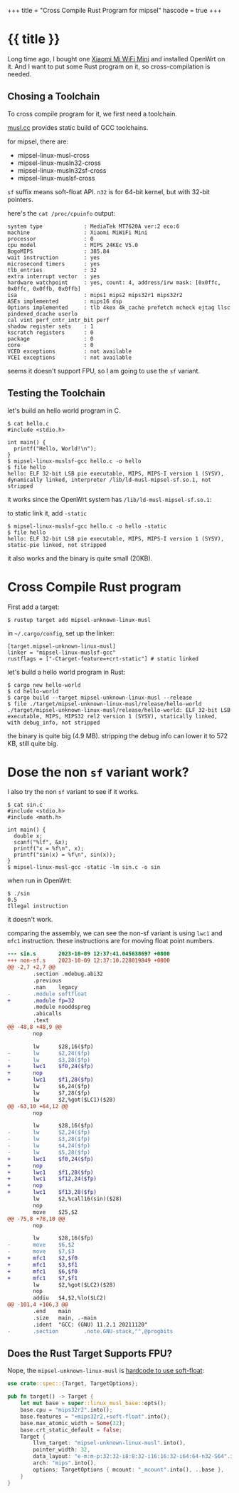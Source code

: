 +++
title = "Cross Compile Rust Program for mipsel"
hascode = true
+++

# {{ title }}

Long time ago, I bought one [Xiaomi Mi WiFi Mini](https://openwrt.org/toh/xiaomi/miwifi_mini) and installed OpenWrt on it. And I want to put some Rust program on it, so cross-compilation is needed.

## Chosing a Toolchain

To cross compile program for it, we first need a toolchain.

[musl.cc](https://musl.cc/) provides static build of GCC toolchains.

for mipsel, there are:

- mipsel-linux-musl-cross
- mipsel-linux-musln32-cross
- mipsel-linux-musln32sf-cross
- mipsel-linux-muslsf-cross

`sf` suffix means soft-float API. `n32` is for 64-bit kernel, but with 32-bit pointers. 

here's the `cat /proc/cpuinfo` output:

```
system type             : MediaTek MT7620A ver:2 eco:6
machine                 : Xiaomi MiWiFi Mini
processor               : 0
cpu model               : MIPS 24KEc V5.0
BogoMIPS                : 385.84
wait instruction        : yes
microsecond timers      : yes
tlb_entries             : 32
extra interrupt vector  : yes
hardware watchpoint     : yes, count: 4, address/irw mask: [0x0ffc, 0x0ffc, 0x0ffb, 0x0ffb]
isa                     : mips1 mips2 mips32r1 mips32r2
ASEs implemented        : mips16 dsp
Options implemented     : tlb 4kex 4k_cache prefetch mcheck ejtag llsc pindexed_dcache userlo
cal vint perf_cntr_intr_bit perf
shadow register sets    : 1
kscratch registers      : 0
package                 : 0
core                    : 0
VCED exceptions         : not available
VCEI exceptions         : not available
```

seems it doesn't support FPU, so I am going to use the `sf` variant.

## Testing the Toolchain

let's build an hello world program in C.

```
$ cat hello.c
#include <stdio.h>

int main() {
  printf("Hello, World!\n");
}
$ mipsel-linux-muslsf-gcc hello.c -o hello
$ file hello
hello: ELF 32-bit LSB pie executable, MIPS, MIPS-I version 1 (SYSV), dynamically linked, interpreter /lib/ld-musl-mipsel-sf.so.1, not stripped
```

it works since the OpenWrt system has `/lib/ld-musl-mipsel-sf.so.1`:

to static link it, add `-static`

```
$ mipsel-linux-muslsf-gcc hello.c -o hello -static
$ file hello
hello: ELF 32-bit LSB pie executable, MIPS, MIPS-I version 1 (SYSV), static-pie linked, not stripped
```

it also works and the binary is quite small (20KB).


# Cross Compile Rust program

First add a target:

```shell
$ rustup target add mipsel-unknown-linux-musl
```

in `~/.cargo/config`, set up the linker: 

```
[target.mipsel-unknown-linux-musl]
linker = "mipsel-linux-muslsf-gcc"
rustflags = ["-Ctarget-feature=+crt-static"] # static linked
```

let's build a hello world program in Rust:

```shell
$ cargo new hello-world
$ cd hello-world
$ cargo build --target mipsel-unknown-linux-musl --release
$ file ./target/mipsel-unknown-linux-musl/release/hello-world
./target/mipsel-unknown-linux-musl/release/hello-world: ELF 32-bit LSB executable, MIPS, MIPS32 rel2 version 1 (SYSV), statically linked, with debug_info, not stripped
```

the binary is quite big (4.9 MB). stripping the debug info can lower it to 572 KB, still quite big.

# Dose the non `sf` variant work?

I also try the non `sf` variant to see if it works. 

```shell
$ cat sin.c
#include <stdio.h>
#include <math.h>

int main() {
  double x;
  scanf("%lf", &x);
  printf("x = %f\n", x);
  printf("sin(x) = %f\n", sin(x));
}
$ mipsel-linux-musl-gcc -static -lm sin.c -o sin
```

when run in OpenWrt:

```
$ ./sin
0.5
Illegal instruction
```

it doesn't work.

comparing the assembly, we can see the non-sf variant is using `lwc1` and `mfc1` instruction. these instructions are for moving float point numbers.

```diff
--- sin.s       2023-10-09 12:37:41.045638697 +0800
+++ non-sf.s    2023-10-09 12:37:10.228019849 +0800
@@ -2,7 +2,7 @@
        .section .mdebug.abi32
        .previous
        .nan    legacy
-       .module softfloat
+       .module fp=32
        .module nooddspreg
        .abicalls
        .text
@@ -48,8 +48,9 @@
        nop

        lw      $28,16($fp)
-       lw      $2,24($fp)
-       lw      $3,28($fp)
+       lwc1    $f0,24($fp)
+       nop
+       lwc1    $f1,28($fp)
        lw      $6,24($fp)
        lw      $7,28($fp)
        lw      $2,%got($LC1)($28)
@@ -63,10 +64,12 @@
        nop

        lw      $28,16($fp)
-       lw      $2,24($fp)
-       lw      $3,28($fp)
-       lw      $4,24($fp)
-       lw      $5,28($fp)
+       lwc1    $f0,24($fp)
+       nop
+       lwc1    $f1,28($fp)
+       lwc1    $f12,24($fp)
+       nop
+       lwc1    $f13,28($fp)
        lw      $2,%call16(sin)($28)
        nop
        move    $25,$2
@@ -75,8 +78,10 @@
        nop

        lw      $28,16($fp)
-       move    $6,$2
-       move    $7,$3
+       mfc1    $2,$f0
+       mfc1    $3,$f1
+       mfc1    $6,$f0
+       mfc1    $7,$f1
        lw      $2,%got($LC2)($28)
        nop
        addiu   $4,$2,%lo($LC2)
@@ -101,4 +106,3 @@
        .end    main
        .size   main, .-main
        .ident  "GCC: (GNU) 11.2.1 20211120"
-       .section        .note.GNU-stack,"",@progbits
```

## Does the Rust Target Supports FPU?

Nope, the `mipsel-unknown-linux-musl` is [hardcode to use soft-float](https://github.com/rust-lang/rust/blob/1f48cbc3f8dbd393a7e713a0f90d7c6ec72d58ee/compiler/rustc_target/src/spec/mipsel_unknown_linux_musl.rs):

```rust
use crate::spec::{Target, TargetOptions};

pub fn target() -> Target {
    let mut base = super::linux_musl_base::opts();
    base.cpu = "mips32r2".into();
    base.features = "+mips32r2,+soft-float".into();
    base.max_atomic_width = Some(32);
    base.crt_static_default = false;
    Target {
        llvm_target: "mipsel-unknown-linux-musl".into(),
        pointer_width: 32,
        data_layout: "e-m:m-p:32:32-i8:8:32-i16:16:32-i64:64-n32-S64".into(),
        arch: "mips".into(),
        options: TargetOptions { mcount: "_mcount".into(), ..base },
    }
}
```

